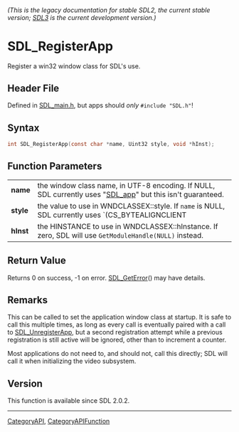 ###### (This is the legacy documentation for stable SDL2, the current stable version; [SDL3](https://wiki.libsdl.org/SDL3/) is the current development version.)
# SDL_RegisterApp

Register a win32 window class for SDL's use.

## Header File

Defined in [SDL_main.h](https://github.com/libsdl-org/SDL/blob/SDL2/include/SDL_main.h), but apps should _only_ `#include "SDL.h"`!

## Syntax

```c
int SDL_RegisterApp(const char *name, Uint32 style, void *hInst);

```

## Function Parameters

|               |                                                                                                                                                      |
| ------------- | ---------------------------------------------------------------------------------------------------------------------------------------------------- |
| **name**      | the window class name, in UTF-8 encoding. If NULL, SDL currently uses "[SDL_app](SDL_app)" but this isn't guaranteed.                                |
| **style**     | the value to use in WNDCLASSEX::style. If `name` is NULL, SDL currently uses `(CS_BYTEALIGNCLIENT | CS_OWNDC)` regardless of what is specified here. |
| **hInst**     | the HINSTANCE to use in WNDCLASSEX::hInstance. If zero, SDL will use `GetModuleHandle(NULL)` instead.                                                |

## Return Value

Returns 0 on success, -1 on error. [SDL_GetError](SDL_GetError)() may have
details.

## Remarks

This can be called to set the application window class at startup. It is
safe to call this multiple times, as long as every call is eventually
paired with a call to [SDL_UnregisterApp](SDL_UnregisterApp), but a second
registration attempt while a previous registration is still active will be
ignored, other than to increment a counter.

Most applications do not need to, and should not, call this directly; SDL
will call it when initializing the video subsystem.

## Version

This function is available since SDL 2.0.2.

----
[CategoryAPI](CategoryAPI), [CategoryAPIFunction](CategoryAPIFunction)


